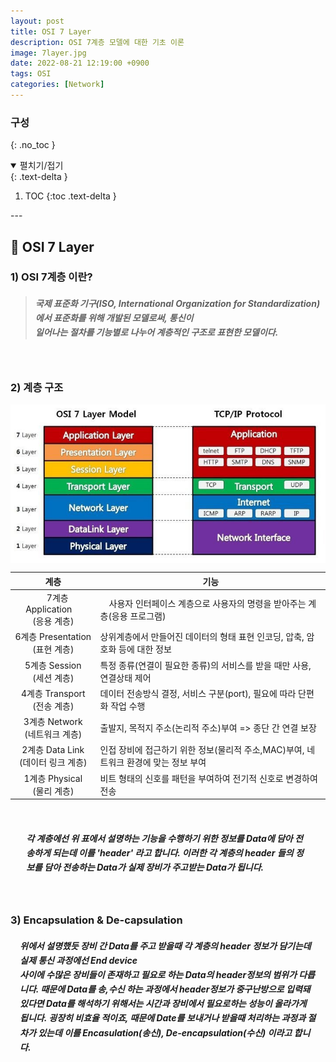 ```yaml
---
layout: post
title: OSI 7 Layer
description: OSI 7계층 모델에 대한 기초 이론
image: 7layer.jpg
date: 2022-08-21 12:19:00 +0900
tags: OSI
categories: [Network]
---
```

### **구성**
{: .no_toc }
<details open markdown="block">
 <summary>펼치기/접기</summary>
 {: .text-delta }

1. TOC
{:toc .text-delta }
</details>
---
<head>
<style>
    h5 {
        line-height : 165%; 
    }
</style>
</head>

## 📙 **OSI 7 Layer**
### **1) OSI 7계층 이란?**
><h5>국제 표준화 기구(ISO, International Organization for Standardization)에서  표준화를 위해 개발된 모델로써, 통신이 <br>일어나는 절차를 기능별로 나누어 계층적인 구조로 표현한 모델이다.</h5>

&nbsp;

### **2) 계층 구조**
<img src="/images/7layer.jpg" align="center">


|계층|기능|
|:-----:|----|
|&emsp;7계층 Application&emsp;<br>(응용 계층)|&emsp;사용자 인터페이스 계층으로 사용자의 명령을 받아주는 계층(응용 프로그램)&emsp;|
|6계층 Presentation<br>(표현 계층)| 상위계층에서 만들어진 데이터의 형태 표현 인코딩, 압축, 암호화 등에 대한 정보|
|5계층 Session<br>(세션 계층)|특정 종류(연결이 필요한 종류)의 서비스를 받을 때만 사용, 연결상태 제어|
|4계층 Transport<br>(전송 계층)|데이터 전송방식 결정, 서비스 구분(port), 필요에 따라 단편화 작업 수행|
|3계층 Network<br>(네트워크 계층)|출발지, 목적지 주소(논리적 주소)부여 => 종단 간 연결 보장|
|2계층 Data Link<br>(데이터 링크 계층)|인접 장비에 접근하기 위한 정보(물리적 주소,MAC)부여, 네트워크 환경에 맞는 정보 부여|
|1계층 Physical<br>(물리 계층)|비트 형태의 신호를 패턴을 부여하여 전기적 신호로 변경하여 전송|

<br>
<div style="margin-left:5%;margin-right:5%;">
<p><h5 align="left"> 각 계층에선 위 표에서 설명하는 기능을 수행하기 위한 정보를 Data에 담아 전송하게 되는데 이를 <b>'header'</b> 라고 합니다. 이러한 각 계층의 header 들의 정보를 담아 전송하는 Data가 실제 장비가 주고받는 Data가 됩니다.</h5></p>
</div>
<br>

### **3) Encapsulation & De-capsulation**
<div style="margin-left:3%;margin-right:3%;">
<p><h5 align="left"> 위에서 설명했듯 장비 간 Data를 주고 받을때 각 계층의 header 정보가 담기는데 실제 통신 과정에선 End device <br>사이에 수많은 장비들이 존재하고 필요로 하는 Data의 header정보의 범위가 다릅니다. 때문에 Data를 송,수신 하는 과정에서 header정보가 중구난방으로 입력돼 있다면 Data를 해석하기 위해서는 시간과 장비에서 필요로하는 성능이 올라가게 됩니다. 굉장히 비효율 적이죠, 때문에 Date를 보내거나 받을때 처리하는 과정과 절차가 있는데 이를 <b>Encasulation(송신)</b>, <b>De-encapsulation(수신)</b> 이라고 합니다.
</h5></p>
</div>
<br>